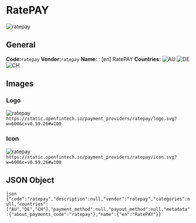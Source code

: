 # RatePAY 
![ratepay](https://static.openfintech.io/payment_providers/ratepay/logo.svg?w=600&c=v0.59.26#w100) 
## General 
**Code:**`ratepay` 
**Vendor:**`ratepay` 
**Name:** 
:	[en] RatePAY 
**Countries:** 
![AU](https://cdnjs.cloudflare.com/ajax/libs/flag-icon-css/3.3.0/flags/4x3/AU.svg#w24) 
![DE](https://cdnjs.cloudflare.com/ajax/libs/flag-icon-css/3.3.0/flags/4x3/DE.svg#w24) 
![CH](https://cdnjs.cloudflare.com/ajax/libs/flag-icon-css/3.3.0/flags/4x3/CH.svg#w24) 
 
## Images 
### Logo 
![ratepay](https://static.openfintech.io/payment_providers/ratepay/logo.svg?w=600&c=v0.59.26#w100) 
``` https://static.openfintech.io/payment_providers/ratepay/logo.svg?w=600&c=v0.59.26#w100 ``` 
### Icon 
![ratepay](https://static.openfintech.io/payment_providers/ratepay/icon.svg?w=600&c=v0.59.26#w100) 
``` https://static.openfintech.io/payment_providers/ratepay/icon.svg?w=600&c=v0.59.26#w100 ``` 
## JSON Object 
```json {"code":"ratepay","description":null,"vendor":"ratepay","categories":null,"countries":["AU","DE","CH"],"payment_method":null,"payout_method":null,"metadata":{"about_payments_code":"ratepay"},"name":{"en":"RatePAY"}} ``` 
